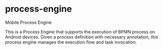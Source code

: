 # process-engine
Mobile Process Engine

This is a Process Engine that supports the execution of BPMN process on Android devices.
Given a process definition with necessary annotation, this process engine manages the execution flow and task invocation.
